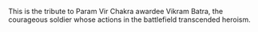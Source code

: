 
This is the tribute to Param Vir Chakra awardee Vikram Batra, the courageous soldier whose actions in the battlefield transcended heroism.
